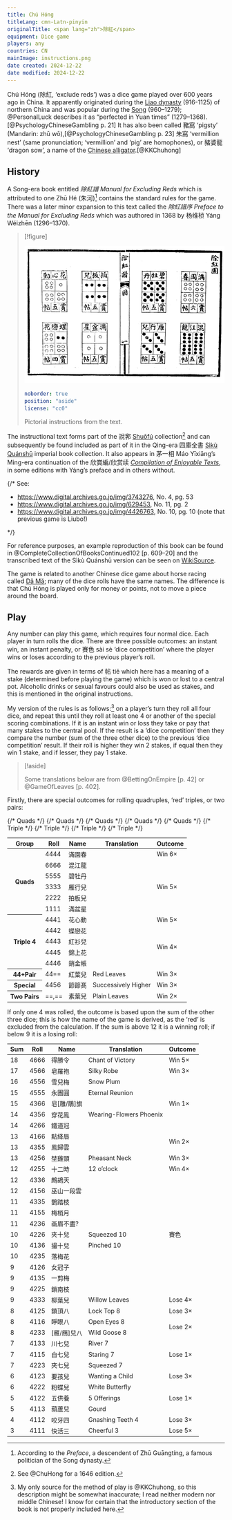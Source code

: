 ```yaml
---
title: Chú Hóng
titleLang: cmn-Latn-pinyin
originalTitle: <span lang="zh">除紅</span>
equipment: Dice game
players: any
countries: CN
mainImage: instructions.png
date created: 2024-12-22
date modified: 2024-12-22
---
```


<p class="lead">
<span lang="cmn-Latn-pinyin" class="aka noun">Chú Hóng</span> (<span lang="zh" class="aka">除紅</span>, ‘exclude reds’) was a dice game played over 600 years ago in China. It apparently originated during the <a href="https://en.wikipedia.org/wiki/Liao_dynasty">Liao dynasty</a> (916-1125) of northern China and was popular during the <a href="https://en.wikipedia.org/wiki/Song_dynasty">Song</a> (960–1279); @PersonalLuck describes it as “perfected in Yuan times” (1279–1368).[@PsychologyChineseGambling p. 21] It has also been called <span lang="zh" class="aka">豬窩</span> ‘pigsty’ (Mandarin: <span lang="cmn-Latn-pinyin" class="aka">zhū wō</span>),[@PsychologyChineseGambling p. 23] <span lang="zh" class="aka">朱窩</span> ‘vermillion nest’ (same pronunciation; ‘vermillion’ and ‘pig’ are homophones), or <span lang="zh" class="aka">豬婆龍</span> ‘dragon sow’, a name of the <a href="https://en.wikipedia.org/wiki/Chinese_alligator">Chinese alligator</a>.[@KKChuhong]
</p>

## History

A Song-era book entitled <cite lang="zh">除紅譜</cite> <cite>Manual for Excluding Reds</cite> which is attributed to one <span class="noun" lang="cmn-Latn-pinyin">Zhū Hé</span> (<span lang="zh">朱河</span>)[^fn0] contains the standard rules for the game. There was a later minor expansion to this text called the <cite lang="zh">除紅譜序</cite> <cite>Preface to the Manual for Excluding Reds</cite> which was authored in 1368 by <span lang="zh">杨维桢</span> <span lang="cmn-Latn-pinyin" class="noun">Yáng Wéizhēn</span> (1296–1370).

[^fn0]: According to the <cite>Preface</cite>, a descendent of <span lang="cmn-Latn-pinyin" class="noun">Zhū Guāngtíng</span>, a famous politician of the Song dynasty.

> [!figure]
>
> ![](instructions.png)
>
> ```yaml
> noborder: true
> position: "aside"
> license: "cc0"
> ```
>
> Pictorial instructions from the text.


The instructional text forms part of the <span lang="zh">說郛</span> [<span lang="cmn-Latn-pinyin" class="noun">Shuōfú</span>](http://www.chinaknowledge.de/Literature/Diverse/shuofu.html) collection[^fn1] and can subsequently be found included as part of it in the Qing-era <span lang="zh">四庫全書</span> [<span lang="cmn-Latn-pinyin" class="noun">Sìkù Quánshū</span>](http://www.chinaknowledge.de/Literature/Science/sikuquanshu.html) imperial book collection. It also appears in <span lang="zh">茅一相</span> <span lang="cmn-Latn-pinyin" class="noun">Máo Yīxiāng</span>’s Ming-era continuation of the <span lang="zh-Hant">欣賞編</span>/<span lang="zh-Hans">欣赏续</span> [<cite>Compilation of Enjoyable Texts</cite>](http://www.chinaknowledge.de/Literature/Poetry/xinshangbian.html), in some editions with <span lang="cmn-Latn-pinyin" class="noun">Yáng</span>’s preface and in others without.

[^fn1]: See @ChuHong for a 1646 edition.

{/*
See:
- https://www.digital.archives.go.jp/img/3743276, No. 4, pg. 53
- https://www.digital.archives.go.jp/img/629453, No. 11, pg. 2
- https://www.digital.archives.go.jp/img/4426763, No. 10, pg. 10 (note that previous game is Liubo!)

*/}

For reference purposes, an example reproduction of this book can be found in @CompleteCollectionOfBooksContinued102 [p. 609–20] and the transcribed text of the <span lang="cmn-Latn-pinyin" class="noun">Sìkù Quánshū</span> version can be seen on [WikiSource](https://zh.wikisource.org/wiki/%E8%AA%AC%E9%83%9B_(%E5%9B%9B%E5%BA%AB%E5%85%A8%E6%9B%B8%E6%9C%AC)/%E5%8D%B7102).

The game is related to another Chinese dice game about horse racing called [Dǎ Mǎ](games/dama/dama.md); many of the dice rolls have the same names. The difference is that <span lang="cmn-Latn-pinyin" class="noun">Chú Hóng</span> is played only for money or points, not to move a piece around the board.


## Play

Any number can play this game, which requires four normal dice. Each player in turn rolls the dice. There are three possible outcomes: an instant win, an instant penalty, or <span lang="zh">賽色</span> <span lang="cmn-Latn-pinyin">sài sè</span> ‘dice competition’ where the player wins or loses according to the previous player’s roll.

The rewards are given in terms of <span lang="zh">帖</span> <span lang="cmn-Latn-pinyin">tiē</span> which here has a meaning of a stake (determined before playing the game) which is won or lost to a central pot. Alcoholic drinks or sexual favours could also be used as stakes, and this is mentioned in the original instructions.

My version of the rules is as follows:[^fn2] on a player’s turn they roll all four dice, and repeat this until they roll at least one <Dice type="chinese">4</Dice> or another of the special scoring combinations. If it is an instant win or loss they take or pay that many stakes to the central pool. If the result is a ‘dice competition’ then they compare the number (sum of the three other dice) to the previous ‘dice competition’ result. If their roll is higher they win 2 stakes, if equal then they win 1 stake, and if lesser, they pay 1 stake.

[^fn2]: My only source for the method of play is @KKChuhong, so this description might be somewhat inaccurate; I read neither modern nor middle Chinese! I know for certain that the introductory section of the book is not properly included here.

> [!aside]
>
> Some translations below are from @BettingOnEmpire [p. 42] or @GameOfLeaves [p. 402].

Firstly, there are special outcomes for rolling quadruples, ‘red’ triples, or two pairs:

<table>
<thead>
<tr>
<th>Group</th>
<th>Roll</th>
<th>Name</th>
<th>Translation</th>
<th>Outcome</th>
</tr>
</thead>
<tbody class="table-group-divider">

<tr>
<th scope="row" rowspan="6">Quads</th>
<td><Dice type="chinese">4444</Dice></td>
<td><span lang="zh">滿園春</span></td>
<td></td>
<td>Win 6×</td>
</tr>
<tr>
{/* Quads */}
<td><Dice type="chinese">6666</Dice></td>
<td><span lang="zh">混江龍</span></td>
<td></td>
<td rowspan="5">Win 5×</td>
</tr>
<tr>
{/* Quads */}
<td><Dice type="chinese">5555</Dice></td>
<td><span lang="zh">碧牡丹</span></td>
<td></td>
</tr>
<tr>
{/* Quads */}
<td><Dice type="chinese">3333</Dice></td>
<td><span lang="zh">雁行兒</span></td>
<td></td>
</tr>
<tr>
{/* Quads */}
<td><Dice type="chinese">2222</Dice></td>
<td><span lang="zh">拍板兒</span></td>
<td></td>
</tr>
<tr>
{/* Quads */}
<td><Dice type="chinese">1111</Dice></td>
<td><span lang="zh">滿盆星</span></td>
<td></td>
</tr>

<tr>
<th scope="row" rowspan="5">Triple <Dice type="chinese">4</Dice></th>
<td><Dice type="chinese">4441</Dice></td>
<td><span lang="zh">花心動</span></td>
<td></td>
<td>Win 5×</td>
</tr>
<tr>
{/* Triple */}
<td><Dice type="chinese">4442</Dice></td>
<td><span lang="zh">蝶戀花</span></td>
<td></td>
<td rowspan="4">Win 4×</td>
</tr>
<tr>
{/* Triple */}
<td><Dice type="chinese">4443</Dice></td>
<td><span lang="zh">紅衫兒</span></td>
<td></td>
</tr>
<tr>
{/* Triple */}
<td><Dice type="chinese">4445</Dice></td>
<td><span lang="zh">錦上花</span></td>
<td></td>
</tr>
<tr>
{/* Triple */}
<td><Dice type="chinese">4446</Dice></td>
<td><span lang="zh">銷金帳</span></td>
<td></td>
</tr>

<tr>
<th scope="row"><Dice type="chinese">44</Dice>+Pair</th>
<td><Dice type="chinese">44==</Dice></td>
<td ><span lang="zh">紅葉兒</span></td>
<td >Red Leaves</td>
<td >Win 3×</td>
</tr>

<tr>
<th scope="row">Special</th>
<td><Dice type="chinese">4456</Dice></td>
<td><span lang="zh">節節髙</span></td>
<td>Successively Higher</td>
<td>Win 3×</td>
</tr>

<tr>
<th scope="row">Two Pairs</th>
<td><Dice type="chinese">==</Dice>,<Dice type="chinese">==</Dice></td>
<td><span lang="zh">素葉兒</span></td>
<td>Plain Leaves</td>
<td>Win 2×</td>
</tr>

</tbody>
</table>

If only one <Dice type="chinese">4</Dice> was rolled, the outcome is based upon the sum of the other three dice; this is how the name of the game is derived, as the ‘red’ is excluded from the calculation. If the sum is above 12 it is a winning roll; if below 9 it is a losing roll:

<table>
<thead>
<tr>
<th>Sum</th>
<th>Roll</th>
<th>Name</th>
<th>Translation</th>
<th>Outcome</th>
</tr>
</thead>
<tbody>
<tr>
<td class="numeric">18</td>
<td><Dice type="chinese">4666</Dice></td>
<td><span lang="zh">得勝令</span></td>
<td>Chant of Victory</td>
<td>Win 5×</td>
</tr>
<tr>
<td class="numeric">17</td>
<td><Dice type="chinese">4566</Dice></td>
<td><span lang="zh">皂羅袍</span></td>
<td>Silky Robe</td>
<td>Win 3×</td>
</tr>
<tr>
<td class="numeric">16</td>
<td><Dice type="chinese">4556</Dice></td>
<td><span lang="zh">雪兒梅</span></td>
<td>Snow Plum</td>
<td rowspan="5">Win 1×</td>
</tr>
<tr>
<td class="numeric">15</td>
<td><Dice type="chinese">4555</Dice></td>
<td><span lang="zh">永團圓</span></td>
<td>Eternal Reunion</td>
</tr>
<tr>
<td class="numeric">15</td>
<td><Dice type="chinese">4366</Dice></td>
<td><span lang="zh">皂[雕/鵰]旗</span></td>
<td></td>
</tr>
<tr>
<td class="numeric">14</td>
<td><Dice type="chinese">4356</Dice></td>
<td><span lang="zh">穿花鳯</span></td>
<td>Wearing-Flowers Phoenix</td>
</tr>
<tr>
<td class="numeric">14</td>
<td><Dice type="chinese">4266</Dice></td>
<td><span lang="zh">鐵道冠</span></td>
<td></td>
</tr>
<tr>
<td class="numeric">13</td>
<td><Dice type="chinese">4166</Dice></td>
<td><span lang="zh">點絳唇</span></td>
<td></td>
<td rowspan="2">Win 2×</td>
</tr>
<tr>
<td class="numeric">13</td>
<td><Dice type="chinese">4355</Dice></td>
<td><span lang="zh">鳯歸雲</span></td>
<td></td>
</tr>
<tr>
<td class="numeric">13</td>
<td><Dice type="chinese">4256</Dice></td>
<td><span lang="zh">埜雞頸</span></td>
<td>Pheasant Neck</td>
<td>Win 3×</td>
</tr>
<tr>
<td class="numeric">12</td>
<td><Dice type="chinese">4255</Dice></td>
<td><span lang="zh">十二時</span></td>
<td>12 o’clock</td>
<td>Win 4×</td>
</tr>
<tr class="table-group-divider">
<td class="numeric">12</td>
<td><Dice type="chinese">4336</Dice></td>
<td><span lang="zh">鷓鴣天</span></td>
<td></td>
<td rowspan="11"><span lang="zh">賽色</span></td>
</tr>
<tr>
<td class="numeric">12</td>
<td><Dice type="chinese">4156</Dice></td>
<td><span lang="zh">巫山一段雲</span></td>
<td></td>
</tr>
<tr>
<td class="numeric">11</td>
<td><Dice type="chinese">4335</Dice></td>
<td><span lang="zh">鵲踏枝</span></td>
<td></td>
</tr>
<tr>
<td class="numeric">11</td>
<td><Dice type="chinese">4155</Dice></td>
<td><span lang="zh">梅梢月</span></td>
<td></td>
</tr>
<tr>
<td class="numeric">11</td>
<td><Dice type="chinese">4236</Dice></td>
<td><span lang="zh">画眉不盡?</span></td>
<td></td>
</tr>
<tr>
<td class="numeric">10</td>
<td><Dice type="chinese">4226</Dice></td>
<td><span lang="zh">夾十兒</span></td>
<td>Squeezed 10</td>
</tr>
<tr>
<td class="numeric">10</td>
<td><Dice type="chinese">4136</Dice></td>
<td><span lang="zh">撮十兒</span></td>
<td>Pinched 10</td>
</tr>
<tr>
<td class="numeric">10</td>
<td><Dice type="chinese">4235</Dice></td>
<td><span lang="zh">落梅花</span></td>
<td></td>
</tr>
<tr>
<td class="numeric">9</td>
<td><Dice type="chinese">4126</Dice></td>
<td><span lang="zh">女冠子</span></td>
<td></td>
</tr>
<tr>
<td class="numeric">9</td>
<td><Dice type="chinese">4135</Dice></td>
<td><span lang="zh">一剪梅</span></td>
<td></td>
</tr>
<tr>
<td class="numeric">9</td>
<td><Dice type="chinese">4225</Dice></td>
<td><span lang="zh">鎖南枝</span></td>
<td></td>
</tr>
<tr class="table-group-divider">
<td class="numeric">9</td>
<td><Dice type="chinese">4333</Dice></td>
<td><span lang="zh">柳葉兒</span></td>
<td>Willow Leaves</td>
<td>Lose 4×</td>
</tr>
<tr>
<td class="numeric">8</td>
<td><Dice type="chinese">4125</Dice></td>
<td><span lang="zh">鎖頂八</span></td>
<td>Lock Top 8</td>
<td>Lose 3×</td>
</tr>
<tr>
<td class="numeric">8</td>
<td><Dice type="chinese">4116</Dice></td>
<td><span lang="zh">睜眼八</span></td>
<td>Open Eyes 8</td>
<td rowspan="2">Lose 2×</td>
</tr>
<tr>
<td class="numeric">8</td>
<td><Dice type="chinese">4233</Dice></td>
<td><span lang="zh">[雁/鴈]兒八</span></td>
<td>Wild Goose 8</td>
</tr>
<tr>
<td class="numeric">7</td>
<td><Dice type="chinese">4133</Dice></td>
<td><span lang="zh">川七兒</span></td>
<td>River 7</td>
<td rowspan="3">Lose 1×</td>
</tr>
<tr>
<td class="numeric">7</td>
<td><Dice type="chinese">4115</Dice></td>
<td><span lang="zh">白七兒</span></td>
<td>Staring 7</td>
</tr>
<tr>
<td class="numeric">7</td>
<td><Dice type="chinese">4223</Dice></td>
<td><span lang="zh">夾七兒</span></td>
<td>Squeezed 7</td>
</tr>
<tr>
<td class="numeric">6</td>
<td><Dice type="chinese">4123</Dice></td>
<td><span lang="zh">要孩兒</span></td>
<td>Wanting a Child</td>
<td>Lose 3×</td>
</tr>
<tr>
<td class="numeric">6</td>
<td><Dice type="chinese">4222</Dice></td>
<td><span lang="zh">粉蝶兒</span></td>
<td>White Butterfly</td>
<td rowspan="3">Lose 1×</td>
</tr>
<tr>
<td class="numeric">5</td>
<td><Dice type="chinese">4122</Dice></td>
<td><span lang="zh">五供養</span></td>
<td>5 Offerings</td>
</tr>
<tr>
<td class="numeric">5</td>
<td><Dice type="chinese">4113</Dice></td>
<td><span lang="zh">葫蘆兒</span></td>
<td>Gourd</td>
</tr>
<tr>
<td class="numeric">4</td>
<td><Dice type="chinese">4112</Dice></td>
<td><span lang="zh">咬牙四</span></td>
<td>Gnashing Teeth 4</td>
<td>Lose 3×</td>
</tr>
<tr>
<td class="numeric">3</td>
<td><Dice type="chinese">4111</Dice></td>
<td><span lang="zh">快活三</span></td>
<td>Cheerful 3</td>
<td>Lose 5×</td>
</tr>
</tbody>
</table>
